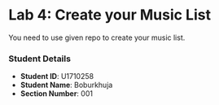 # Lab 4: Create your Music List

You need to use given repo to create your music list.

### Student Details

- **Student ID**: U1710258
- **Student Name**: Boburkhuja
- **Section Number**: 001